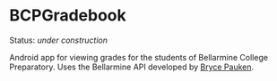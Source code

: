 BCPGradebook
============

Status: _under construction_

Android app for viewing grades for the students of Bellarmine College Preparatory.  Uses the Bellarmine API developed by [Bryce Pauken](https://brycepauken.com).

